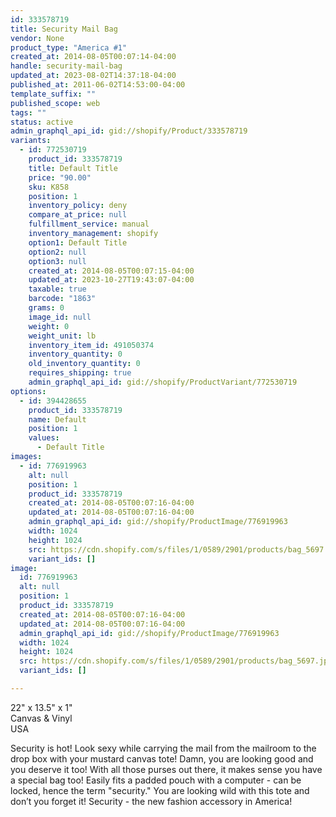 ```yaml
---
id: 333578719
title: Security Mail Bag
vendor: None
product_type: "America #1"
created_at: 2014-08-05T00:07:14-04:00
handle: security-mail-bag
updated_at: 2023-08-02T14:37:18-04:00
published_at: 2011-06-02T14:53:00-04:00
template_suffix: ""
published_scope: web
tags: ""
status: active
admin_graphql_api_id: gid://shopify/Product/333578719
variants:
  - id: 772530719
    product_id: 333578719
    title: Default Title
    price: "90.00"
    sku: K858
    position: 1
    inventory_policy: deny
    compare_at_price: null
    fulfillment_service: manual
    inventory_management: shopify
    option1: Default Title
    option2: null
    option3: null
    created_at: 2014-08-05T00:07:15-04:00
    updated_at: 2023-10-27T19:43:07-04:00
    taxable: true
    barcode: "1863"
    grams: 0
    image_id: null
    weight: 0
    weight_unit: lb
    inventory_item_id: 491050374
    inventory_quantity: 0
    old_inventory_quantity: 0
    requires_shipping: true
    admin_graphql_api_id: gid://shopify/ProductVariant/772530719
options:
  - id: 394428655
    product_id: 333578719
    name: Default
    position: 1
    values:
      - Default Title
images:
  - id: 776919963
    alt: null
    position: 1
    product_id: 333578719
    created_at: 2014-08-05T00:07:16-04:00
    updated_at: 2014-08-05T00:07:16-04:00
    admin_graphql_api_id: gid://shopify/ProductImage/776919963
    width: 1024
    height: 1024
    src: https://cdn.shopify.com/s/files/1/0589/2901/products/bag_5697.jpeg?v=1407211636
    variant_ids: []
image:
  id: 776919963
  alt: null
  position: 1
  product_id: 333578719
  created_at: 2014-08-05T00:07:16-04:00
  updated_at: 2014-08-05T00:07:16-04:00
  admin_graphql_api_id: gid://shopify/ProductImage/776919963
  width: 1024
  height: 1024
  src: https://cdn.shopify.com/s/files/1/0589/2901/products/bag_5697.jpeg?v=1407211636
  variant_ids: []

---
```


22" x 13.5" x 1"  
Canvas & Vinyl  
USA

Security is hot! Look sexy while carrying the mail from the mailroom to the drop box with your mustard canvas tote! Damn, you are looking good and you deserve it too! With all those purses out there, it makes sense you have a special bag too! Easily fits a padded pouch with a computer \- can be locked, hence the term "security." You are looking wild with this tote and don’t you forget it! Security \- the new fashion accessory in America!